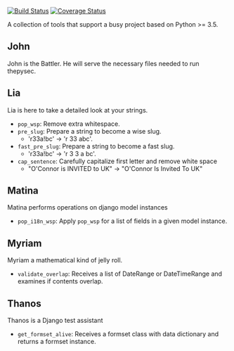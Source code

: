 [![Build Status](https://travis-ci.org/raratiru/thepysec.svg?branch=master)](https://travis-ci.org/raratiru/thepysec)
[![Coverage Status](https://coveralls.io/repos/github/raratiru/thepysec/badge.svg?branch=master&service=github)](https://coveralls.io/github/raratiru/thepysec?branch=master)


A collection of tools that support a busy project based on Python >= 3.5.

John
----

John is the Battler. He will serve the necessary files needed to run thepysec.

Lia
---

Lia is here to take a detailed look at your strings.

* `pop_wsp`: Remove extra whitespace.
* `pre_slug`: Prepare a string to become a wise slug. 
    * 'r33a!bc' -> 'r 33 abc'.
* `fast_pre_slug`: Prepare a string to become a fast slug. 
    * 'r33a!bc' -> 'r 3 3 a bc'.
* `cap_sentence`: Carefully capitalize first letter and remove white space
    * "O'Connor is    INVITED to UK" -> "O'Connor Is Invited To UK"

Matina
------

Matina performs operations on django model instances

* `pop_i18n_wsp`: Apply `pop_wsp` for a list of fields in a given model instance.

Myriam
------

Myriam a mathematical kind of jelly roll.

* `validate_overlap`: Receives a list of DateRange or DateTimeRange and examines if contents overlap.


Thanos
------

Thanos is a Django test assistant

* `get_formset_alive`: Receives a formset class with data dictionary and returns a formset instance.
